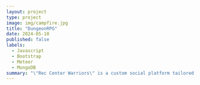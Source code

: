 ```yaml
---
layout: project
type: project
image: img/campfire.jpg
title: "DungeonRPG"
date: 2024-05-10
published: false
labels:
  - Javascript
  - Bootstrap
  - Meteor
  - MongoDB
summary: "\"Rec Center Warriors\" is a custom social platform tailored for the University of Hawaii at Manoa community, connecting both seasoned gym enthusiasts and those just starting their fitness journey. With features like Gym Buddy, users can create profiles, connect with friends, join groups, and share updates related to fitness and wellness. It's a supportive space where members can motivate each other, find workout partners, and engage in discussions about staying healthy. Whether you're a gym veteran or a newbie, "Rec Center Warriors" offers a welcoming environment where everyone can thrive together."
---
```

